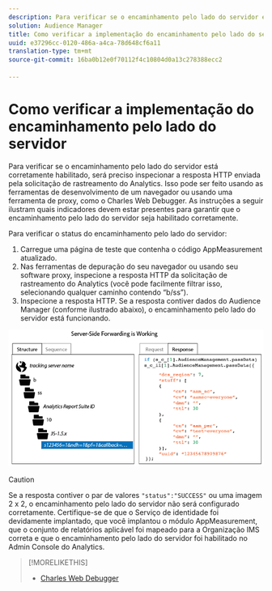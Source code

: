 ```yaml
---
description: Para verificar se o encaminhamento pelo lado do servidor está corretamente habilitado, será preciso inspecionar a resposta HTTP enviada pela solicitação de rastreamento do Analytics. Isso pode ser feito usando as ferramentas de desenvolvimento de um navegador ou usando uma ferramenta de proxy, como o Charles Web Debugger. As instruções a seguir ilustram quais indicadores devem estar presentes para garantir que o encaminhamento pelo lado do servidor seja habilitado corretamente.
solution: Audience Manager
title: Como verificar a implementação do encaminhamento pelo lado do servidor
uuid: e37296cc-0120-486a-a4ca-78d648cf6a11
translation-type: tm+mt
source-git-commit: 16ba0b12e0f70112f4c10804d0a13c278388ecc2

---
```



# Como verificar a implementação do encaminhamento pelo lado do servidor

Para verificar se o encaminhamento pelo lado do servidor está corretamente habilitado, será preciso inspecionar a resposta HTTP enviada pela solicitação de rastreamento do Analytics. Isso pode ser feito usando as ferramentas de desenvolvimento de um navegador ou usando uma ferramenta de proxy, como o Charles Web Debugger. As instruções a seguir ilustram quais indicadores devem estar presentes para garantir que o encaminhamento pelo lado do servidor seja habilitado corretamente.

Para verificar o status do encaminhamento pelo lado do servidor:

1. Carregue uma página de teste que contenha o código AppMeasurement atualizado.
1. Nas ferramentas de depuração do seu navegador ou usando seu software proxy, inspecione a resposta HTTP da solicitação de rastreamento do Analytics (você pode facilmente filtrar isso, selecionando qualquer caminho contendo “b/ss”).
1. Inspecione a resposta HTTP. Se a resposta contiver dados do Audience Manager (conforme ilustrado abaixo), o encaminhamento pelo lado do servidor está funcionando.

![](assets/ssf-succeed.png)

>[!CAUTION]
>
>Se a resposta contiver o par de valores `"status":"SUCCESS"` ou uma imagem 2 x 2, o encaminhamento pelo lado do servidor não será configurado corretamente. Certifique-se de que o Serviço de identidade foi devidamente implantado, que você implantou o módulo AppMeasurement, que o conjunto de relatórios aplicável foi mapeado para a Organização IMS correta e que o encaminhamento pelo lado do servidor foi habilitado no Admin Console do Analytics.

>[!MORELIKETHIS]
>
>* [Charles Web Debugger](https://www.charlesproxy.com/)

